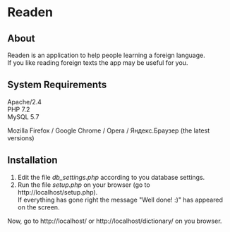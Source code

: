 # Readen

## About
Readen is an application to help people learning a foreign language.  
If you like reading foreign texts the app may be useful for you.

## System Requirements
Apache/2.4  
PHP 7.2  
MySQL 5.7

Mozilla Firefox / Google Chrome / Opera / Яндекс.Браузер (the latest versions)

## Installation
1. Edit the file _db_settings.php_ according to you database settings.
2. Run the file _setup.php_ on your browser (go to http://localhost/setup.php).  
   If everything has gone right the message "Well done! :)" has appeared on the screen.  

Now, go to http://localhost/ or http://localhost/dictionary/ on you browser.
